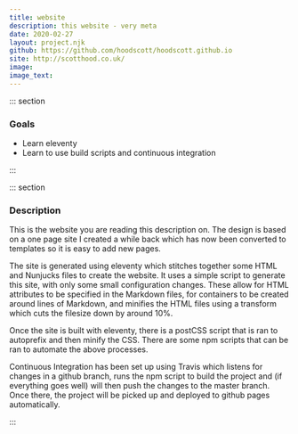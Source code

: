 ```yaml
---
title: website
description: this website - very meta
date: 2020-02-27
layout: project.njk
github: https://github.com/hoodscott/hoodscott.github.io
site: http://scotthood.co.uk/
image: 
image_text: 
---
```


::: section

### Goals

- Learn eleventy
- Learn to use build scripts and continuous integration

:::

::: section

### Description

This is the website you are reading this description on.  The design is based on a one page site I created a while back which has now been converted to templates so it is easy to add new pages.

The site is generated using eleventy which stitches together some HTML and Nunjucks files to create the website.  It uses a simple script to generate this site, with only some small configuration changes.  These allow for HTML attributes to be specified in the Markdown files, for containers to be created around lines of Markdown, and minifies the HTML files using a transform which cuts the filesize down by around 10%.

Once the site is built with eleventy, there is a postCSS script that is ran to autoprefix and then minify the CSS.  There are some npm scripts that can be ran to automate the above processes.

Continuous Integration has been set up using Travis which listens for changes in a github branch, runs the npm script to build the project and (if everything goes well) will then push the changes to the master branch.  Once there, the project will be picked up and deployed to github pages automatically.

:::
